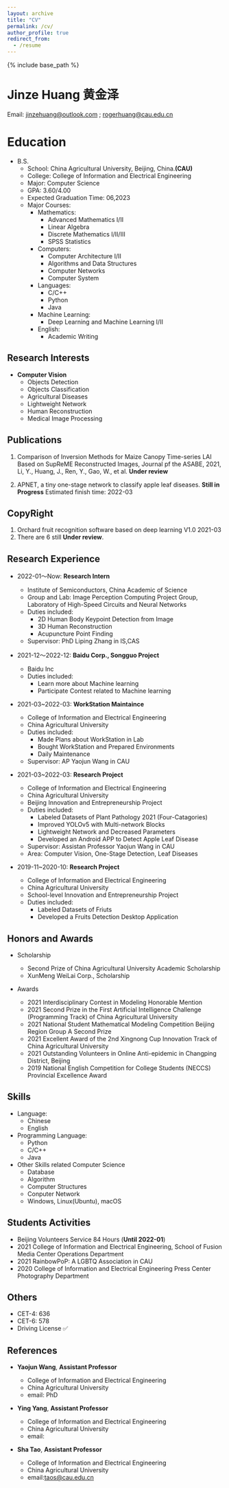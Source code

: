 ```yaml
---
layout: archive
title: "CV"
permalink: /cv/
author_profile: true
redirect_from:
  - /resume
---
```


{% include base_path %}

Jinze Huang 黄金泽
=====

Email: jinzehuang@outlook.com ; rogerhuang@cau.edu.cn


Education
=====
* B.S.
    * School: China Agricultural University, Beijing, China.**(CAU)**
    * College: College of Information and Electrical Engineering
    * Major: Computer Science
    * GPA: 3.60/4.00
    * Expected Graduation Time: 06,2023
    * Major Courses:
      * Mathematics:
        * Advanced Mathematics I/II
        * Linear Algebra
        * Discrete Mathematics I/II/III
        * SPSS Statistics
      * Computers:
        * Computer Architecture I/II
        * Algorithms and Data Structures 
        * Computer Networks
        * Computer System
      * Languages: 
        * C/C++
        * Python
        * Java
      * Machine Learning:
        * Deep Learning and Machine Learning I/II
      * English:
        * Academic Writing

Research Interests
-----
* **Computer Vision**
  * Objects Detection
  * Objects Classification
  * Agricultural Diseases 
  * Lightweight Network
  * Human Reconstruction
  * Medical Image Processing

Publications
-----
1. Comparison of Inversion Methods for Maize Canopy Time-series LAI Based on SupReME Reconstructed Images, Journal pf the ASABE, 2021, Li, Y., Huang, J., Ren, Y., Gao, W., et al. **Under review**

2. APNET, a tiny one-stage network to classify apple leaf diseases. **Still in Progress** Estimated finish time: 2022-03
  
CopyRight
-----
1. Orchard fruit recognition software based on deep learning V1.0 2021-03
2. There are 6 still **Under review**. 

Research Experience
-----
* 2022-01～Now: **Research Intern**
  * Institute of Semiconductors, China Academic of Science
  * Group and Lab: Image Perception Computing Project Group, Laboratory of High-Speed Circuits and Neural Networks
  * Duties included: 
    * 2D Human Body Keypoint Detection from Image
    * 3D Human Reconstruction 
    * Acupuncture Point Finding
  * Supervisor: PhD Liping Zhang in IS,CAS

* 2021-12～2022-12: **Baidu Corp., Songguo Project**
  * Baidu Inc
  * Duties included:
    * Learn more about Machine learning
    * Participate Contest related to Machine learning


* 2021-03~2022-03: **WorkStation Maintaince**
  * College of Information and Electrical Engineering
  * China Agricultural University
  * Duties included: 
    * Made Plans about WorkStation in Lab
    * Bought WorkStation and Prepared Environments
    * Daily Maintenance
  * Supervisor: AP Yaojun Wang in CAU

* 2021-03~2022-03: **Research Project**
  * College of Information and Electrical Engineering
  * China Agricultural University
  * Beijing Innovation and Entrepreneurship Project
  * Duties included: 
    * Labeled Datasets of Plant Pathology 2021 (Four-Catagories)
    * Improved YOLOv5 with Multi-network Blocks
    * Lightweight Network and Decreased Parameters
    * Developed an Android APP to Detect Apple Leaf Disease 
  * Supervisor: Assistan Professor Yaojun Wang in CAU
  * Area: Computer Vision, One-Stage Detection, Leaf Diseases

* 2019-11~2020-10: **Research Project**
  * College of Information and Electrical Engineering
  * China Agricultural University
  * School-level Innovation and Entrepreneurship Project
  * Duties included: 
    * Labeled Datasets of Friuts
    * Developed a Fruits Detection Desktop Application 

Honors and Awards
-----
* Scholarship
  * Second Prize of China Agricultural University Academic Scholarship 
  * XunMeng WeiLai Corp., Scholarship 

* Awards
  * 2021 Interdisciplinary Contest in Modeling Honorable Mention
  * 2021 Second Prize in the First Artificial Intelligence Challenge (Programming Track) of China Agricultural University
  * 2021 National Student Mathematical Modeling Competition Beijing Region Group A Second Prize
  * 2021 Excellent Award of the 2nd Xingnong Cup Innovation Track of China Agricultural University
  * 2021 Outstanding Volunteers in Online Anti-epidemic in Changping District, Beijing
  * 2019 National English Competition for College Students (NECCS) Provincial Excellence Award

Skills
-----
* Language:
  * Chinese
  * English 
* Programming Language:
  * Python
  * C/C++
  * Java
* Other Skills related Computer Science 
  * Database
  * Algorithm
  * Computer Structures
  * Conputer Network
  * Windows, Linux(Ubuntu), macOS

Students Activities
-----
* Beijing Volunteers Service 84 Hours (**Until 2022-01**)
* 2021 College of Information and Electrical Engineering, School of Fusion Media Center Operations Department
* 2021 RainbowPoP: A LGBTQ Association in CAU
* 2020 College of Information and Electrical Engineering Press Center Photography Department

Others
-----
* CET-4: 636
* CET-6: 578
* Driving License ✅

References
-----
* **Yaojun Wang**, **Assistant Professor**
  * College of Information and Electrical Engineering
  * China Agricultural University
  * email: PhD

* **Ying Yang**, **Assistant Professor**
  * College of Information and Electrical Engineering
  * China Agricultural University
  * email:

* **Sha Tao**, **Assistant Professor**
  * College of Information and Electrical Engineering
  * China Agricultural University
  * email:taos@cau.edu.cn